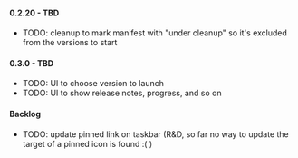 #### 0.2.20 - TBD
* TODO: cleanup to mark manifest with "under cleanup" so it's excluded from the versions to start

#### 0.3.0 - TBD
* TODO: UI to choose version to launch
* TODO: UI to show release notes, progress, and so on

#### Backlog
* TODO: update pinned link on taskbar (R&D, so far no way to update the target of a pinned icon is found :( )
